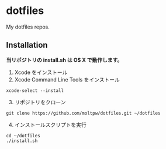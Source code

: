 dotfiles
========

My dotfiles repos.

## Installation
**当リポジトリの install.sh は OS X で動作します。**

1. Xcode をインストール
2. Xcode Command Line Tools をインストール
```
xcode-select --install
```
3. リポジトリをクローン
```
git clone https://github.com/moltpw/dotfiles.git ~/dotfiles
```
4. インストールスクリプトを実行
```
cd ~/dotfiles
./install.sh
```
